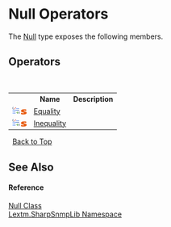 # Null Operators
 

The <a href="T_Lextm_SharpSnmpLib_Null">Null</a> type exposes the following members.


## Operators
&nbsp;<table><tr><th></th><th>Name</th><th>Description</th></tr><tr><td>![Public operator](media/puboperator.gif "Public operator")![Static member](media/static.gif "Static member")</td><td><a href="M_Lextm_SharpSnmpLib_Null_op_Equality">Equality</a></td><td /></tr><tr><td>![Public operator](media/puboperator.gif "Public operator")![Static member](media/static.gif "Static member")</td><td><a href="M_Lextm_SharpSnmpLib_Null_op_Inequality">Inequality</a></td><td /></tr></table>&nbsp;
<a href="#null-operators">Back to Top</a>

## See Also


#### Reference
<a href="T_Lextm_SharpSnmpLib_Null">Null Class</a><br /><a href="N_Lextm_SharpSnmpLib">Lextm.SharpSnmpLib Namespace</a><br />